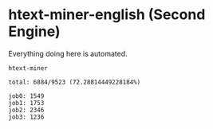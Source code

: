 # htext-miner-english (Second Engine)

Everything doing here is automated.

```
htext-miner

total: 6884/9523 (72.28814449228184%)

job0: 1549
job1: 1753
job2: 2346
job3: 1236
```